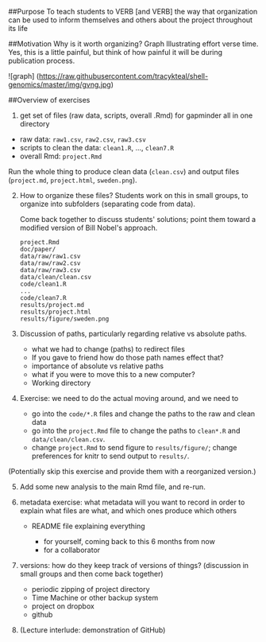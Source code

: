##Purpose
To teach students to VERB [and VERB] the way that organization can be used to inform themselves and others about the project throughout its life

##Motivation
Why is it worth organizing?
Graph Illustrating effort verse time. Yes, this is a little painful, but think of how painful it will be during publication process.

![graph]
(https://raw.githubusercontent.com/tracykteal/shell-genomics/master/img/gvng.jpg)

##Overview of exercises
1. get set of files (raw data, scripts, overall .Rmd) for gapminder all
  in one directory

  - raw data: `raw1.csv`, `raw2.csv`, `raw3.csv`
  - scripts to clean the data: `clean1.R`, ..., `clean7.R`
  - overall Rmd: `project.Rmd`

  Run the whole thing to produce clean data (`clean.csv`) and output
  files (`project.md`, `project.html`, `sweden.png`).

2. How to organize these files? Students work on this in small groups, to
   organize into subfolders (separating code from data).

   Come back together to discuss students' solutions; point them
   toward a modified version of Bill Nobel's approach.

       project.Rmd
       doc/paper/
       data/raw/raw1.csv
       data/raw/raw2.csv
       data/raw/raw3.csv
       data/clean/clean.csv
       code/clean1.R
       ...
       code/clean7.R
       results/project.md
       results/project.html
       results/figure/sweden.png

3. Discussion of paths, particularly regarding relative vs absolute paths.
      - what we had to change (paths) to redirect files
      - If you gave to friend how do those path names effect that?
      - importance of absolute vs relative paths
      - what if you were to move this to a new computer?
      - Working directory

4. Exercise: we need to do the actual moving around, and we need to

   - go into the `code/*.R` files and change the paths to the raw and
     clean data
   - go into the `project.Rmd` file to change the paths to `clean*.R`
     and `data/clean/clean.csv`.
   - change `project.Rmd` to send figure to `results/figure/`; change
     preferences for knitr to send output to `results/`.

  (Potentially skip this exercise and provide them with a reorganized
  version.)

5. Add some new analysis to the main Rmd file, and re-run.

6. metadata exercise: what metadata will you want to record in order to explain what files are what, and which ones produce which others
    - README file explaining everything

      - for yourself, coming back to this 6 months from now
      - for a collaborator

7. versions: how do they keep track of versions of things? (discussion in small groups and then come back together)

      - periodic zipping of project directory
      - Time Machine or other backup system
      - project on dropbox
      - github

8. (Lecture interlude: demonstration of GitHub)
